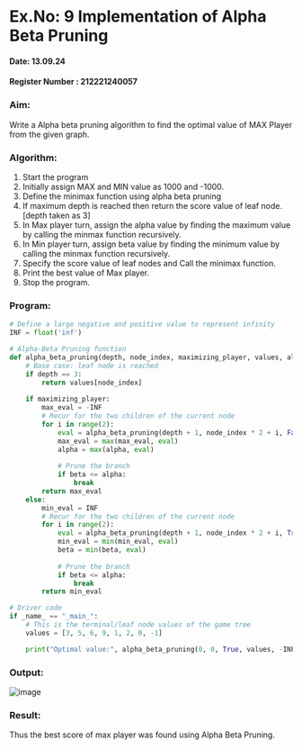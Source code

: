 # Ex.No: 9 Implementation of Alpha Beta Pruning 
#### Date:      13.09.24                                                                      
#### Register Number : 212221240057

### Aim: 
Write a Alpha beta pruning algorithm to find the optimal value of MAX Player from the given graph.

### Algorithm:
1. Start the program
2. Initially  assign MAX and MIN value as 1000 and -1000.
3. Define the minimax function  using alpha beta pruning
4. If maximum depth is reached then return the score value of leaf node. [depth taken as 3]
5. In Max player turn, assign the alpha value by finding the maximum value by calling the minmax function recursively.
6. In Min player turn, assign beta value by finding the minimum value by calling the minmax function recursively.
7. Specify the score value of leaf nodes and Call the minimax function.
8. Print the best value of Max player.
9. Stop the program. 

### Program:
```py
# Define a large negative and positive value to represent infinity
INF = float('inf')

# Alpha-Beta Pruning function
def alpha_beta_pruning(depth, node_index, maximizing_player, values, alpha, beta):
    # Base case: leaf node is reached
    if depth == 3:
        return values[node_index]
    
    if maximizing_player:
        max_eval = -INF
        # Recur for the two children of the current node
        for i in range(2):
            eval = alpha_beta_pruning(depth + 1, node_index * 2 + i, False, values, alpha, beta)
            max_eval = max(max_eval, eval)
            alpha = max(alpha, eval)
            
            # Prune the branch
            if beta <= alpha:
                break
        return max_eval
    else:
        min_eval = INF
        # Recur for the two children of the current node
        for i in range(2):
            eval = alpha_beta_pruning(depth + 1, node_index * 2 + i, True, values, alpha, beta)
            min_eval = min(min_eval, eval)
            beta = min(beta, eval)
            
            # Prune the branch
            if beta <= alpha:
                break
        return min_eval

# Driver code
if _name_ == "_main_":
    # This is the terminal/leaf node values of the game tree
    values = [3, 5, 6, 9, 1, 2, 0, -1]

    print("Optimal value:", alpha_beta_pruning(0, 0, True, values, -INF, INF))
```

### Output:
![image](https://github.com/user-attachments/assets/168d6858-ef17-4a66-aa4d-27af2c110cf4)

### Result:
Thus the best score of max player was found using Alpha Beta Pruning.
